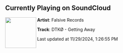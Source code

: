 ## Currently Playing on SoundCloud

[<img align="left" width="100" src="https://i1.sndcdn.com/artworks-TaJSOaPnGvo7ozSQ-wWhZyQ-t500x500.jpg">](https://soundcloud.com/falsiverecords/dtko-getting-away)

**Artist**: Falsive Records 

**Track**: DTKØ - Getting Away

Last updated at 11/29/2024, 1:26:55 PM
